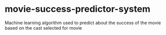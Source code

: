 # movie-success-predictor-system
Machine learning algorithm used to predict about the success of the movie based on the cast selected for movie
